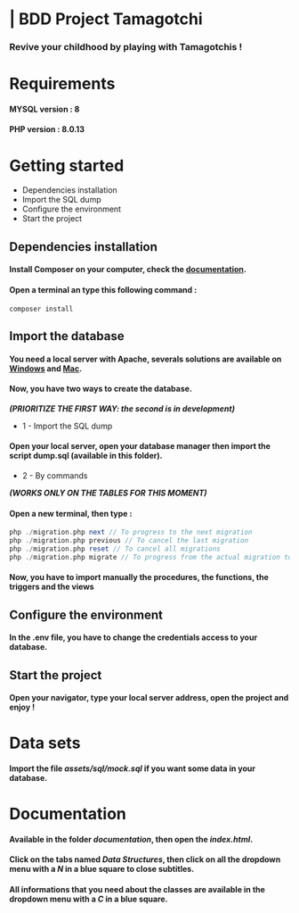 # | BDD Project Tamagotchi

### Revive your childhood by playing with Tamagotchis !

# Requirements

#### MYSQL version : 8
#### PHP version : 8.0.13

# Getting started

- Dependencies installation
- Import the SQL dump
- Configure the environment
- Start the project

## Dependencies installation

#### Install Composer on your computer, check the [documentation](https://getcomposer.org/doc/00-intro.md).

#### Open a terminal an type this following command :

``` 
composer install
```

## Import the database

#### You need a local server with Apache, severals solutions are available on [Windows](https://www.wampserver.com/) and [Mac](https://www.mamp.info/en/downloads/).

#### Now, you have **two ways** to create the database.
***(PRIORITIZE THE FIRST WAY: the second is in development)***

- 1 - Import the SQL dump

#### Open your local server, open your database manager then import the script **dump.sql** (available in this folder).

- 2 - By commands

***(WORKS ONLY ON THE TABLES FOR THIS MOMENT)***
#### Open a new terminal, then type :
```php
php ./migration.php next // To progress to the next migration
php ./migration.php previous // To cancel the last migration
php ./migration.php reset // To cancel all migrations
php ./migration.php migrate // To progress from the actual migration to the last migration
```
#### Now, you have to import manually the procedures, the functions, the triggers and the views

## Configure the environment

#### In the .env file, you have to change the credentials access to your database.

## Start the project
#### Open your navigator, type your local server address, open the project and enjoy !

# Data sets 

#### Import the file ***assets/sql/mock.sql*** if you want some data in your database.

# Documentation
#### Available in the folder ***documentation***, then open the ***index.html***.

#### Click on the tabs named ***Data Structures***, then click on all the dropdown menu with a ***N*** in a blue square to close subtitles.

#### All informations that you need about the classes are available in the dropdown menu with a ***C*** in a blue square.
